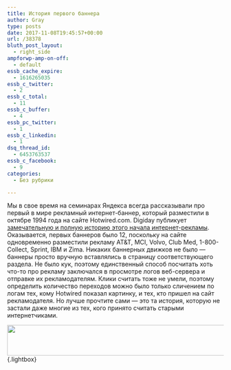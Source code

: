 ```yaml
---
title: История первого баннера
author: Gray
type: posts
date: 2017-11-08T19:45:57+00:00
url: /38378
bluth_post_layout:
  - right_side
ampforwp-amp-on-off:
  - default
essb_cache_expire:
  - 1616265035
essb_c_twitter:
  - 2
essb_c_total:
  - 11
essb_c_buffer:
  - 4
essb_pc_twitter:
  - 1
essb_c_linkedin:
  - 1
dsq_thread_id:
  - 6453763537
essb_c_facebook:
  - 9
categories:
  - Без рубрики

---
```








Мы в свое время на семинарах Яндекса всегда рассказывали про первый в мире рекламный интернет-баннер, который разместили в октябре 1994 года на сайте Hotwired.com. Digiday публикует [замечательную и полную историю этого начала интернет-рекламы][1]. Оказывается, первых баннеров было 12, поскольку на сайте одновременно разместили рекламу AT&T, MCI, Volvo, Club Med, 1-800-Collect, Sprint, IBM и Zima. Никаких баннерных движков не было — баннеры просто вручную вставлялись в страницу соответствующего раздела. Не было кук, поэтому единственный способ посчитать хоть что-то про рекламу заключался в просмотре логов веб-сервера и отправке их рекламодателям. Клики считать тоже не умели, поэтому определить количество переходов можно было только сличением по логам тех, кому Hotwired показал картинку, и тех, кто пришел на сайт рекламодателя. Но лучше прочтите сами — это та история, которую не застали даже многие из тех, кого принято считать старыми интернетчиками.

[<img data-attachment-id="38380" data-permalink="https://blognot.co/38378/first-banner-ad" data-orig-file="https://i0.wp.com/blognot.co/wp-content/uploads/2017/11/first-banner-ad.jpg?fit=600%2C71&ssl=1" data-orig-size="600,71" data-comments-opened="1" data-image-meta="{&quot;aperture&quot;:&quot;0&quot;,&quot;credit&quot;:&quot;&quot;,&quot;camera&quot;:&quot;&quot;,&quot;caption&quot;:&quot;&quot;,&quot;created_timestamp&quot;:&quot;0&quot;,&quot;copyright&quot;:&quot;&quot;,&quot;focal_length&quot;:&quot;0&quot;,&quot;iso&quot;:&quot;0&quot;,&quot;shutter_speed&quot;:&quot;0&quot;,&quot;title&quot;:&quot;&quot;,&quot;orientation&quot;:&quot;1&quot;}" data-image-title="first-banner-ad" data-image-description="" data-medium-file="https://i0.wp.com/blognot.co/wp-content/uploads/2017/11/first-banner-ad.jpg?fit=300%2C36&ssl=1" data-large-file="https://i0.wp.com/blognot.co/wp-content/uploads/2017/11/first-banner-ad.jpg?fit=600%2C71&ssl=1" class="aligncenter size-full wp-image-38380" src="https://i0.wp.com/blognot.co/wp-content/uploads/2017/11/first-banner-ad.jpg?resize=600%2C71&#038;ssl=1" alt="" width="600" height="71" data-wp-pid="38380" srcset="https://i0.wp.com/blognot.co/wp-content/uploads/2017/11/first-banner-ad.jpg?w=600&ssl=1 600w, https://i0.wp.com/blognot.co/wp-content/uploads/2017/11/first-banner-ad.jpg?resize=300%2C36&ssl=1 300w, https://i0.wp.com/blognot.co/wp-content/uploads/2017/11/first-banner-ad.jpg?resize=700%2C83&ssl=1 700w, https://i0.wp.com/blognot.co/wp-content/uploads/2017/11/first-banner-ad.jpg?resize=800%2C95&ssl=1 800w" sizes="(max-width: 600px) 100vw, 600px" data-recalc-dims="1" />][2]{.lightbox}

 [1]: https://digiday.com/media/history-of-the-banner-ad/
 [2]: http://thefirstbannerad.com/